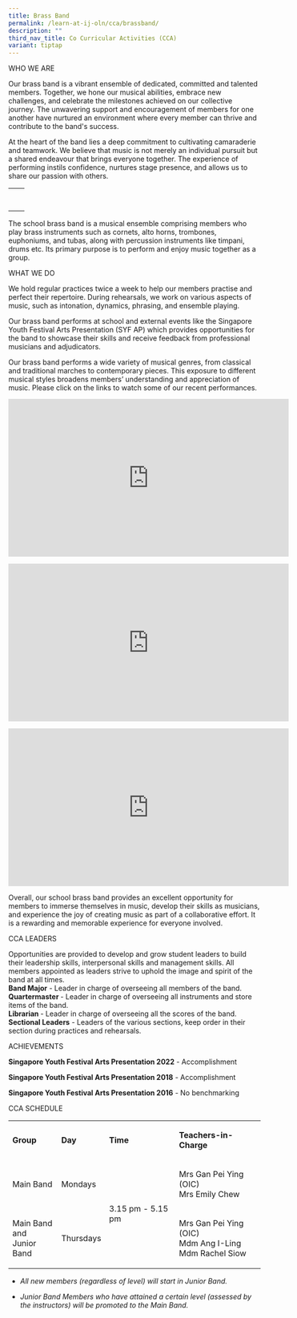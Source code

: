 ```yaml
---
title: Brass Band
permalink: /learn-at-ij-oln/cca/brassband/
description: ""
third_nav_title: Co Curricular Activities (CCA)
variant: tiptap
---
```

<p>WHO WE ARE</p><p>Our brass band is a vibrant ensemble of dedicated, committed and talented members. Together, we hone our musical abilities, embrace new challenges, and celebrate the milestones achieved on our collective journey. The unwavering support and encouragement of members for one another have nurtured an environment where every member can thrive and contribute to the band's success.</p><p>At the heart of the band lies a deep commitment to cultivating camaraderie and teamwork. We believe that music is not merely an individual pursuit but a shared endeavour that brings everyone together. The experience of performing instils confidence, nurtures stage presence, and allows us to share our passion with others.</p><table><tbody><tr><td rowspan="1" colspan="1"><p></p></td><td rowspan="1" colspan="1"><p></p></td></tr><tr><td rowspan="1" colspan="1"><p></p></td><td rowspan="1" colspan="1"><p></p></td></tr></tbody></table><p>The school brass band is a musical ensemble comprising members who play brass instruments such as cornets, alto horns, trombones, euphoniums, and tubas, along with percussion instruments like timpani, drums etc. Its primary purpose is to perform and enjoy music together as a group.</p><p>WHAT WE DO</p><p>We hold regular practices twice a week to help our members practise and perfect their repertoire. During rehearsals, we work on various aspects of music, such as intonation, dynamics, phrasing, and ensemble playing.</p><p>Our brass band performs at school and external events like the Singapore Youth Festival Arts Presentation (SYF AP) which provides opportunities for the band to showcase their skills and receive feedback from professional musicians and adjudicators.</p><p>Our brass band performs a wide variety of musical genres, from classical and traditional marches to contemporary pieces. This exposure to different musical styles broadens members’ understanding and appreciation of music. Please click on the links to watch some of our recent performances.</p><div class="iframe-wrapper"><iframe height="315" width="560" allowfullscreen="true" frameborder="0" src="https://www.youtube.com/embed/iMtPp8kiO4Y?si=V2Or69_lQIZ6pPtE"></iframe></div><p></p><div class="iframe-wrapper"><iframe height="315" width="560" allowfullscreen="true" frameborder="0" src="https://www.youtube.com/embed/9ZGTHdo7h2M?si=ut2VvAZsupeXKXBV"></iframe></div><p></p><div class="iframe-wrapper"><iframe height="315" width="560" allowfullscreen="true" frameborder="0" src="https://www.youtube.com/embed/lRbgYUmP7fk?si=BvfB8X8LUxJ2ZXuB"></iframe></div><p>Overall, our school brass band provides an excellent opportunity for members to immerse themselves in music, develop their skills as musicians, and experience the joy of creating music as part of a collaborative effort. It is a rewarding and memorable experience for everyone involved.</p><p>CCA LEADERS</p><p>Opportunities are provided to develop and grow student leaders to build their leadership skills, interpersonal skills and management skills. All members appointed as leaders strive to uphold the image and spirit of the band at all times. <br><strong>Band Major</strong> - Leader in charge of overseeing all members of the band.<br><strong>Quartermaster </strong>- Leader in charge of overseeing all instruments and store items of the band.<br><strong>Librarian </strong>- Leader in charge of overseeing all the scores of the band.<br><strong>Sectional Leaders</strong> - Leaders of the various sections, keep order in their section during practices and rehearsals.</p><p>ACHIEVEMENTS</p><p><strong>Singapore Youth Festival Arts Presentation 2022</strong> - Accomplishment</p><p><strong>Singapore Youth Festival Arts Presentation 2018</strong> - Accomplishment</p><p><strong>Singapore Youth Festival Arts Presentation 2016</strong> - No benchmarking</p><p>CCA SCHEDULE</p><table><tbody><tr><td rowspan="1" colspan="1"><p><strong>Group</strong></p></td><td rowspan="1" colspan="1"><p><strong>Day</strong></p></td><td rowspan="1" colspan="1"><p><strong>Time</strong></p></td><td rowspan="1" colspan="1"><p><strong>Teachers-in-Charge</strong></p></td></tr><tr><td rowspan="1" colspan="1"><p>Main Band</p></td><td rowspan="1" colspan="1"><p>Mondays</p></td><td rowspan="2" colspan="1"><p>3.15 pm - 5.15 pm</p></td><td rowspan="1" colspan="1"><p>Mrs Gan Pei Ying (OIC)<br>Mrs Emily Chew</p></td></tr><tr><td rowspan="1" colspan="1"><p>Main Band<br>and <br>Junior Band</p></td><td rowspan="1" colspan="1"><p>Thursdays</p></td><td rowspan="1" colspan="1"><p>Mrs Gan Pei Ying (OIC)<br>Mdm Ang I-Ling<br>Mdm Rachel Siow</p></td></tr></tbody></table><ul data-tight="true" class="tight"><li><p><em>All new members (regardless of level) will start in Junior Band. </em></p></li><li><p><em>Junior Band Members who have attained a certain level (assessed by the instructors) will be promoted to the Main Band.</em></p></li></ul><p></p>